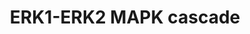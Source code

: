 ---
annotations:
- id: PW:0000102
  parent: signaling pathway
  type: Pathway Ontology
  value: the extracellular signal-regulated Raf/Mek/Erk signaling pathway
authors:
- SFGKrens
- Khanspers
- MaintBot
- Thomas
- Christine Chichester
- Marvin M2
- Andra
- DeSl
- Fehrhart
- Egonw
- Eweitz
citedin:
- link: PMC5727169
description: The MAPK signaling proteins are involved in many eukaryotic cellular
  processes and signaling networks. The upstream activation pathways for ERK1 and
  ERK2 are highly similar, and also many of their known downstream targets are common;
  however these genes exhibit different knockdown phenotypes and there are diverse
  roles for these kinases during embryogenesis. For ERK1 specific genes are involved
  in dorsal-ventral patterning and subsequent embryonic cell migration. For ERK2,
  several genes are involved in cell-migration, mesendoderm differentiation and patterning.
last-edited: 2021-05-27
organisms:
- Danio rerio
redirect_from:
- /index.php/Pathway:WP402
- /instance/WP402
- /instance/WP402_rr118447
revision: r118447
schema-jsonld:
- '@context': https://schema.org/
  '@id': https://wikipathways.github.io/pathways/WP402.html
  '@type': Dataset
  creator:
    '@type': Organization
    name: WikiPathways
  description: The MAPK signaling proteins are involved in many eukaryotic cellular
    processes and signaling networks. The upstream activation pathways for ERK1 and
    ERK2 are highly similar, and also many of their known downstream targets are common;
    however these genes exhibit different knockdown phenotypes and there are diverse
    roles for these kinases during embryogenesis. For ERK1 specific genes are involved
    in dorsal-ventral patterning and subsequent embryonic cell migration. For ERK2,
    several genes are involved in cell-migration, mesendoderm differentiation and
    patterning.
  keywords:
  - AP-1
  - ER alpha
  - ERM
  - MAP3K8 / TPL-2 / Cot#
  - MBP
  - MEKK 4#
  - PAC1 / dusp2
  - PTP1b
  - Rap1a
  - aRAF#
  - aRAFl
  - atf1
  - atf2l
  - atf3
  - atf4
  - atf7a
  - atf7b
  - bad
  - braf
  - cPLA2
  - cebpb
  - cmyca
  - cmycb
  - creb1
  - cryab
  - eEf2K
  - egf
  - egfra
  - eif4e1a
  - eif4e1b
  - elk3
  - elk4 / sap1
  - fgf1
  - fgf10
  - fgf10b
  - fgf11#
  - fgf12#
  - fgf13
  - fgf13l
  - fgf14
  - fgf16
  - fgf17a
  - fgf17b
  - fgf18a
  - fgf18l#
  - fgf19#
  - fgf2
  - fgf20a#
  - fgf20b#
  - fgf21*
  - fgf22
  - fgf23
  - fgf24
  - fgf3
  - fgf4
  - fgf5
  - fgf6
  - fgf7
  - fgf8
  - fgfr1
  - fgfr1op2
  - fgfr2
  - fgfr3
  - fgfr4
  - fgfrl1a
  - fgfrl1b
  - fos
  - grb2
  - hRas
  - her1
  - hgf2#
  - hgfa
  - hsf1
  - igf
  - igf1ra
  - igf1rb
  - igf2
  - igf2r#
  - il17rd
  - jun
  - junb
  - junbl
  - kRASa
  - kdr
  - map2k1 / MEK1
  - map2k2  / MEK2
  - map2k4a
  - map2k6
  - map3k4  / Mekk4#
  - map3k5  / ask1#
  - map3k7 / tak1
  - map4k2
  - map4k5
  - mapk1 / ERK2
  - mapk14a / p38a
  - mapk14b / p38b
  - mapk15 / ERK7
  - mapk2k2
  - mapk3 / ERK1
  - mapk4 / ERK4
  - mapk6 / ERK3#
  - mapk7 /ERK5#
  - mapk8b
  - mapkapk2
  - mapkapk5
  - max
  - mknk2 / MNK2
  - mkp1 / dusp1
  - mkp2 / dusp4
  - mkp3 / dusp6
  - mos
  - mych
  - mycl1a
  - mycl1b
  - mycn
  - nRAS
  - ngf1b#
  - ngfr#
  - ngfra#
  - nr2f5
  - ntl
  - pdgfa
  - pdgfra
  - pdgfrb1#
  - pdgfrb2#
  - pea
  - raf1b
  - rps6ka1  / RSK1*
  - rps6ka3  / RSK2
  - rps6kal / RSK1
  - rras2
  - sh3gl2
  - sh3gl3
  - sh3glb1
  - sh3glb2
  - shc
  - sos1
  - sos2*
  - spry2
  - spry4
  - srf
  - tgfb1
  - tgfb2
  - tgfb3
  - tgfbr2
  - th
  - usf2
  - vegfaa
  - vegfc
  license: CC0
  name: ERK1-ERK2 MAPK cascade
seo: CreativeWork
title: ERK1-ERK2 MAPK cascade
wpid: WP402
---